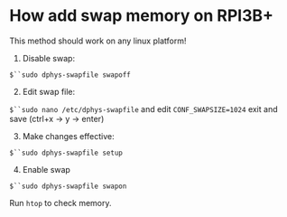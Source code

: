 # How add swap memory on RPI3B+

This method should work on any linux platform!

1. Disable swap:

`$``sudo dphys-swapfile swapoff`

2. Edit swap file:

`$``sudo nano /etc/dphys-swapfile` and edit `CONF_SWAPSIZE=1024` exit and save (ctrl+x -> y -> enter)

3. Make changes effective:

`$``sudo dphys-swapfile setup`

4. Enable swap

`$``sudo dphys-swapfile swapon`



Run `htop` to check memory.
